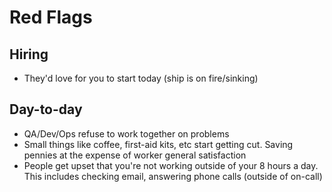 # Red Flags
Hiring
------


* They'd love for you to start today (ship is on fire/sinking)


Day-to-day
----------


* QA/Dev/Ops refuse to work together on problems
* Small things like coffee, first-aid kits, etc start getting cut. Saving pennies at the expense of worker general satisfaction
* People get upset that you're not working outside of your 8 hours a day. This includes checking email, answering phone calls (outside of on-call)


